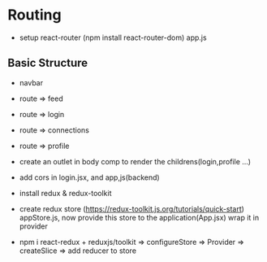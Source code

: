 # Routing

- setup react-router (npm install react-router-dom) app.js

## Basic Structure

- navbar
- route => feed
- route => login
- route => connections
- route => profile
- create an outlet in body comp to render the childrens(login,profile ...)

- add cors in login.jsx, and app,js(backend)
- install redux & redux-toolkit
- create redux store (<https://redux-toolkit.js.org/tutorials/quick-start>) appStore.js, now provide this store to the application(App.jsx) wrap it in provider
- npm i react-redux + reduxjs/toolkit => configureStore => Provider => createSlice => add reducer to store
